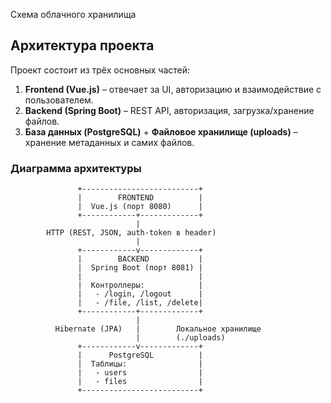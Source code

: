 Схема облачного хранилища
## Архитектура проекта

Проект состоит из трёх основных частей:
1. **Frontend (Vue.js)** – отвечает за UI, авторизацию и взаимодействие с пользователем.
2. **Backend (Spring Boot)** – REST API, авторизация, загрузка/хранение файлов.
3. **База данных (PostgreSQL)** + **Файловое хранилище (uploads)** – хранение метаданных и самих файлов.

### Диаграмма архитектуры

```text
               +--------------------------+
               |        FRONTEND          |
               |  Vue.js (порт 8080)      |
               +------------+-------------+
                            |
        HTTP (REST, JSON, auth-token в header)
                            |
               +------------v-------------+
               |        BACKEND           |
               |  Spring Boot (порт 8081) |
               |                          |
               |  Контроллеры:            |
               |   - /login, /logout      |
               |   - /file, /list, /delete|
               +------------+-------------+
                            |
          Hibernate (JPA)   |        Локальное хранилище
                            |        (./uploads)
               +------------v-------------+
               |      PostgreSQL          |
               |  Таблицы:                |
               |   - users                |
               |   - files                |
               +--------------------------+
